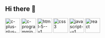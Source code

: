   ## Hi there 👋

<!--
**Saif1803/saif1803** is a ✨ _special_ ✨ repository because its `README.md` (this file) appears on your GitHub profile.

Here are some ideas to get you started:

- 🔭 I’m currently working on ...
- 🌱 I’m currently learning ...
- 👯 I’m looking to collaborate on ...
- 🤔 I’m looking for help with ...
- 💬 Ask me about ...
- 📫 How to reach me: ...
- 😄 Pronouns: ...
- ⚡ Fun fact: ...
-->
<img width="48" height="48" src="https://img.icons8.com/color/48/c-plus-plus-logo.png" alt="c-plus-plus-logo"/>
<img width="48" height="48" src="https://img.icons8.com/color/48/c-programming.png" alt="c-programming"/>
<img width="48" height="48" src="https://img.icons8.com/color/48/html-5--v1.png" alt="html-5--v1"/>
<img width="48" height="48" src="https://img.icons8.com/color/48/css3.png" alt="css3"/>
<img width="48" height="48" src="https://img.icons8.com/color/48/javascript--v1.png" alt="javascript--v1"/>
<img width="48" height="48" src="https://img.icons8.com/office/100/react.png" alt="react"/>
